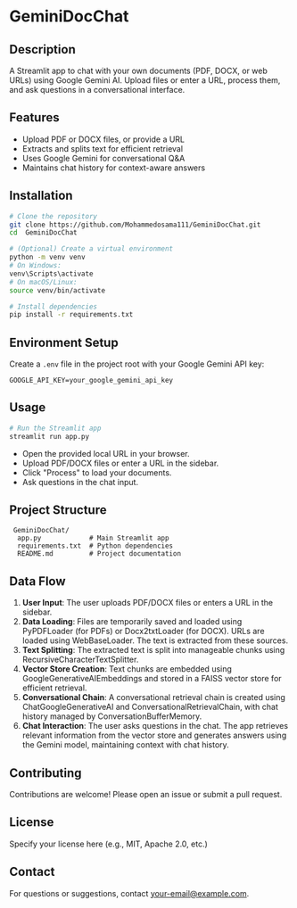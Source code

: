 # GeminiDocChat

## Description
A Streamlit app to chat with your own documents (PDF, DOCX, or web URLs) using Google Gemini AI. Upload files or enter a URL, process them, and ask questions in a conversational interface.

## Features
- Upload PDF or DOCX files, or provide a URL
- Extracts and splits text for efficient retrieval
- Uses Google Gemini for conversational Q&A
- Maintains chat history for context-aware answers

## Installation
```bash
# Clone the repository
git clone https://github.com/Mohammedosama111/GeminiDocChat.git
cd  GeminiDocChat  

# (Optional) Create a virtual environment
python -m venv venv
# On Windows:
venv\Scripts\activate
# On macOS/Linux:
source venv/bin/activate

# Install dependencies
pip install -r requirements.txt
```

## Environment Setup
Create a `.env` file in the project root with your Google Gemini API key:
```
GOOGLE_API_KEY=your_google_gemini_api_key
```

## Usage
```bash
# Run the Streamlit app
streamlit run app.py
```
- Open the provided local URL in your browser.
- Upload PDF/DOCX files or enter a URL in the sidebar.
- Click "Process" to load your documents.
- Ask questions in the chat input.

## Project Structure
```
 GeminiDocChat/
  app.py            # Main Streamlit app
  requirements.txt  # Python dependencies
  README.md         # Project documentation
```

## Data Flow
1. **User Input**: The user uploads PDF/DOCX files or enters a URL in the sidebar.
2. **Data Loading**: Files are temporarily saved and loaded using PyPDFLoader (for PDFs) or Docx2txtLoader (for DOCX). URLs are loaded using WebBaseLoader. The text is extracted from these sources.
3. **Text Splitting**: The extracted text is split into manageable chunks using RecursiveCharacterTextSplitter.
4. **Vector Store Creation**: Text chunks are embedded using GoogleGenerativeAIEmbeddings and stored in a FAISS vector store for efficient retrieval.
5. **Conversational Chain**: A conversational retrieval chain is created using ChatGoogleGenerativeAI and ConversationalRetrievalChain, with chat history managed by ConversationBufferMemory.
6. **Chat Interaction**: The user asks questions in the chat. The app retrieves relevant information from the vector store and generates answers using the Gemini model, maintaining context with chat history.

## Contributing
Contributions are welcome! Please open an issue or submit a pull request.

## License
Specify your license here (e.g., MIT, Apache 2.0, etc.)

## Contact
For questions or suggestions, contact [your-email@example.com](mailto:your-email@example.com). 